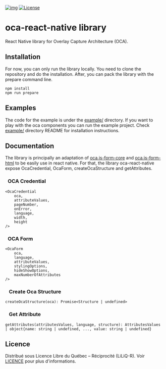 [![img](https://img.shields.io/badge/Cycle%20de%20Vie-Phase%20d%C3%A9couverte-339999)](https://www.quebec.ca/gouv/politiques-orientations/vitrine-numeriqc/accompagnement-des-organismes-publics/demarche-conception-services-numeriques)
[![License](https://img.shields.io/badge/Licence-LiLiQ--R-blue)](LICENSE)

# oca-react-native library

React Native library for Overlay Capture Architecture (OCA).

## Installation

For now, you can only run the library locally. You need to clone the repository and do the installation.
After, you can pack the library with the prepare command line.

    npm install
    npm run prepare

## Examples

The code for the example is under the [example/](https://github.com/CQEN-QDCE/oca-react-native/tree/main/example)
directory. If you want to play with the oca components you can run the example project. Check [example/](https://github.com/CQEN-QDCE/oca-react-native/tree/main/example)
directory README for installation instructions.

## Documentation

The library is principally an adaptation of [oca.js-form-core](https://github.com/THCLab/oca.js-form-core) and
[oca.js-form-html](https://github.com/THCLab/oca.js-form-html) to be easily use in react native. For that, the library oca-react-native expose OcaCredential,
OcaForm, createOcaStructure and getAttributes.

### &ensp;OCA Credential
```
<OcaCredential
    oca,
    attributeValues,
    pageNumber,
    onError,
    language,
    width,
    height
/>
```


### &ensp;OCA Form
```
<OcaForm 
    oca,
    language,
    attributeValues,
    stylingOptions,
    hideShowOptions,
    maxNumberOfAttributes
/>
```

### &ensp; Create Oca Structure
```
createOcaStructure(oca): Promise<Structure | undefined>
```

### &ensp; Get Attribute
```
getAttributes(attributesValues, language, structure): AttributesValues | object{name: string | undefined, ..., value: string | undefined}
```

## Licence
Distribué sous Licence Libre du Québec – Réciprocité (LiLiQ-R). Voir [LICENCE](LICENSE) pour plus d'informations.
